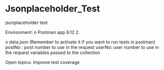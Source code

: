 # Jsonplaceholder_Test
jsonplaceholder test 

Environment:
o	Postman app 8.12.2.

o	data.json   (Remember to activate it if you want to run  tests in postman) 
    postNo : post number to use in the request
    userNo: user number to use in the request
variables passed to the collection  

Open topics:
Improve test coverage

